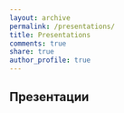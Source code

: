```yaml
---
layout: archive
permalink: /presentations/
title: Presentations
comments: true
share: true
author_profile: true
---
```


## Презентации
